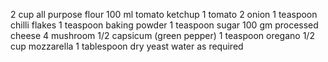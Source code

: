 2  cup all purpose flour
100 ml tomato ketchup
1 tomato
2 onion
1 teaspoon chilli flakes
1 teaspoon baking powder
1 teaspoon sugar
100 gm processed cheese
4 mushroom
1/2 capsicum (green pepper)
1 teaspoon oregano
1/2 cup mozzarella
1 tablespoon dry yeast
water as required